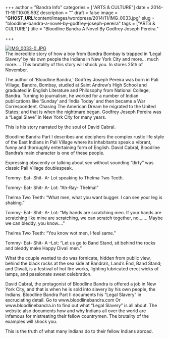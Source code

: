 +++
author = "Bandra Info"
categories = ["ARTS &amp; CULTURE"]
date = 2014-11-19T10:05:59Z
description = ""
draft = false
image = "__GHOST_URL__/content/images/wordpress/2014/11/IMG_0033.jpg"
slug = "bloodline-bandra-a-novel-by-godfrey-joseph-pereira"
tags = ["ARTS &amp; CULTURE"]
title = "Bloodline Bandra  A Novel By Godfrey Joseph Pereira."

+++


<p><a href="https://i1.wp.com/bandra.info/wp-content/uploads/2014/11/IMG_0033-0.jpg?ssl=1"><img src="https://i1.wp.com/bandra.info/wp-content/uploads/2014/11/IMG_0033-0.jpg?w=850&#038;ssl=1" alt="IMG_0033-0.JPG" class="alignnone size-full" data-recalc-dims="1" /></a><br />
The incredible story of how a boy from Bandra Bombay is trapped in ‘Legal Slavery’ by his own people the Indians in New York City and more&#8230; much more&#8230;. This brutality of this story will shock you. In stores 25th of November.</p>
<p>The author of ‘Bloodline Bandra,’ Godfrey Joseph Pereira was born in Pali Village, Bandra, Bombay, studied at Saint Andrew’s High School and graduated in English Literature and Philosophy from National College, Bandra. Turning to journalism, he worked for a number of  Indian publications like ‘Sunday’ and ‘India Today’ and then became a War Correspondent. Chasing The American Dream he migrated to the United States; and that is when the nightmare began. Godfrey Joseph Pereira was a “Legal Slave” in New York City for many years.</p>
<p>This is his story narrated by the soul of David Cabral.</p>
<p>Bloodline Bandra Part I describes and deciphers the complex rustic life style of the East Indians in Pali Village where its inhabitants speak a vibrant, funny and thoroughly entertaining form of English. David Cabral, Bloodline Bandra’s main character is one of these people.</p>
<p>Expressing obscenity or talking about sex without sounding “dirty” was classic Pali Village doublespeak.</p>
<p>Tommy- Eat- Shit- A- Lot speaking to Thelma Two Teeth.</p>
<p>Tommy- Eat- Shit- A- Lot: “Ah-Ray- Thelma!”</p>
<p>Thelma Two Teeth: “What men, what you want bugger. I can see your leg is shaking.”</p>
<p>Tommy- Eat- Shit- A- Lot: “My hands are scratching men. If your hands are scratching like mine are scratching, we can scratch together, no……. Maybe we can bleddy, you know….”</p>
<p>Thelma Two Teeth: “You know wot men, I feel same.”</p>
<p>Tommy- Eat- Shit- A –Lot: “Let us go to Band Stand, sit behind the rocks and bleddy make Happy Divali men.”</p>
<p>What the couple wanted to do was fornicate, hidden from public view, behind the black rocks at the sea side at Bandra’s, Land’s End, Band Stand; and Diwali, is a festival of hot fire works, lighting lubricated erect wicks of lamps, and passionate sweet celebration.</p>
<p>David Cabral, the protagonist of Bloodline Bandra is offered a job in New York City, and that is when he is sold into slavery by his own people, the Indians. Bloodline Bandra Part II documents his “Legal Slavery” in excruciating detail. Go to www.bloodlinebandra.com  Or www.bloodlinebandra.in  to find out what “Legal Slavery” is all about. The website also documents how and why Indians all over the world are infamous for mistreating their fellow countrymen. The brutality of the examples will shock you.</p>
<p>This is the truth of what many Indians do to their fellow Indians abroad.</p>



